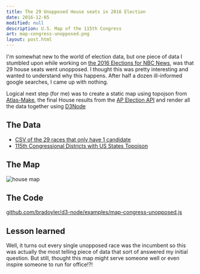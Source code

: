 ```yaml
---
title: The 29 Unopposed House seats in 2016 Election
date: 2016-12-05
modified: null
description: U.S. Map of the 115th Congress
art: map-congress-unopposed.png
layout: post.html
---
```


I'm somewhat new to the world of election data, but one piece of data I stumbled upon while working on [the 2016 Elections for NBC News](http://www.nbcnews.com/politics/2016-election/house), was that 29 house seats went unopposed. I thought this was pretty interesting and wanted to understand why this happens. After half a dozen ill-informed google searches, I came up with nothing.

Logical next step (for me) was to create a static map using topojson from [Atlas-Make](https://github.com/bradoyler/atlas-make/tree/master/us-congress-census), the final House results from the [AP Election API](https://developer.ap.org/ap-elections-api) and render all the data together using [D3Node](https://github.com/bradoyler/d3-node)

## The Data
- [CSV of the 29 races that only have 1 candidate](https://github.com/bradoyler/d3-node/blob/master/examples/data/unopposed-house-2016.csv)
- [115th Congressional Districts with US States Topojson](https://github.com/bradoyler/d3-node/blob/master/examples/data/congress-115-states.json)

## The Map
<img alt='house map' src='https://cloud.githubusercontent.com/assets/425966/20950901/845fdef8-bbf0-11e6-8fe0-e5ec51ac37ff.png' />

## The Code
<a href='https://github.com/bradoyler/d3-node/blob/master/examples/map-congress-unopposed.js' target='blank'>github.com/bradoyler/d3-node/examples/map-congress-unopposed.js</a>

## Lesson learned
Well, it turns out every single unopposed race was the incumbent so this was actually the most telling piece of data that sort of answered my initial question. But still, thought this map might serve someone well or even inspire someone to run for office!?!
